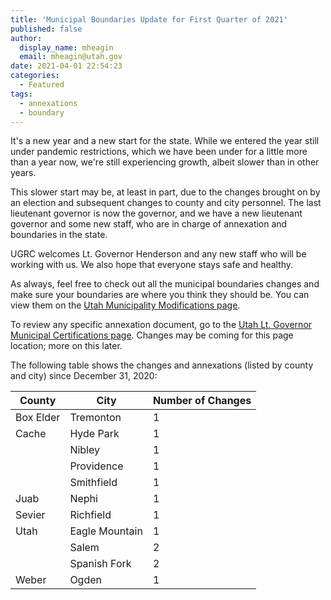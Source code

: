 ```yaml
---
title: 'Municipal Boundaries Update for First Quarter of 2021'
published: false
author:
  display_name: mheagin
  email: mheagin@utah.gov
date: 2021-04-01 22:54:23
categories:
  - Featured
tags:
  - annexations
  - boundary
---
```


It's a new year and a new start for the state. While we entered the year still under pandemic restrictions, which we have been under for a little more than a year now, we're still experiencing growth, albeit slower than in other years.

This slower start may be, at least in part, due to the changes brought on by an election and subsequent changes to county and city personnel. The last lieutenant governor is now the governor, and we have a new lieutenant governor and some new staff, who are in charge of annexation and boundaries in the state.

UGRC welcomes Lt. Governor Henderson and any new staff who will be working with us. We also hope that everyone stays safe and healthy.

As always, feel free to check out all the municipal boundaries changes and make sure your boundaries are where you think they should be. You can view them on the [Utah Municipality Modifications page](https://www.arcgis.com/home/webmap/viewer.html?webmap=c5ab7e0fcd514f1a9db6b8dad55bba63 ).

To review any specific annexation document, go to the [Utah Lt. Governor Municipal Certifications page](https://municert.utah.gov/). Changes may be coming for this page location; more on this later.

The following table shows the changes and annexations (listed by county and city) since December 31, 2020:

| County | City | Number of Changes |
| --- | --- | --- |
| Box Elder | Tremonton | 1 |
| Cache | Hyde Park | 1 |
| | Nibley | 1 |
| | Providence | 1 |
| | Smithfield | 1 |
| Juab | Nephi  | 1 |
| Sevier | Richfield | 1 |
| Utah | Eagle Mountain | 1 |
| | Salem  | 2 |
| | Spanish Fork  | 2 |
| Weber | Ogden | 1 |
